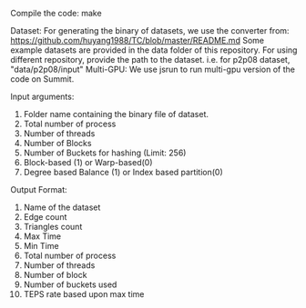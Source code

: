 Compile the code:
    make

Dataset:
    For generating the binary of datasets, we use the converter from:
        https://github.com/huyang1988/TC/blob/master/README.md
    Some example datasets are provided in the data folder of this repository. For using different repository, provide the path to the dataset.
    i.e. for p2p08 dataset, "data/p2p08/input"
Multi-GPU:
    We use jsrun to run multi-gpu version of the code on Summit.

Input arguments: 
1. Folder name containing the binary file of dataset. 
2. Total number of process 
3. Number of threads 
4. Number of Blocks 
5. Number of Buckets for hashing (Limit: 256) 
6. Block-based (1) or Warp-based(0) 
7. Degree based Balance (1) or Index based partition(0)

Output Format: 
1. Name of the dataset 
2. Edge count 
3. Triangles count 
4. Max Time 
5. Min Time 
6. Total number of process 
7. Number of threads 
8. Number of block 
9. Number of buckets used 
10. TEPS rate based upon max time
